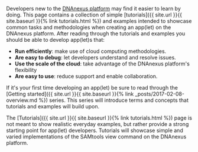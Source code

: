 ---
---
Developers new to the [DNAnexus platform](https://platform.dnanexus.com/login) may find it easier to learn by doing. This page contains a collection of simple [tutorials]({{ site.url }}{{ site.baseurl }}{% link tutorials.html %}) and examples intended to showcase common tasks and methodologies when creating an app(let) on the DNAnexus platform. After reading through the tutorials and examples you should be able to develop app(let)s that:
- **Run efficiently**: make use of cloud computing methodologies.
- **Are easy to debug**: let developers understand and resolve issues.
- **Use the scale of the cloud**: take advantage of the DNAnexus platform's flexibility
- **Are easy to use**: reduce support and enable collaboration.

If it's your first time developing an app(let) be sure to read through the [Getting started]({{ site.url }}{{ site.baseurl }}{% link _posts/2017-02-08-overview.md %}) series. This series will introduce terms and concepts that tutorials and examples will build upon.

The [Tutorials]({{ site.url }}{{ site.baseurl }}{% link tutorials.html %}) page is not meant to show realistic everyday examples, but rather provide a strong starting point for app(let) developers. Tutorials will showcase simple and varied implementations of the SAMtools view command on the DNAnexus platform.
